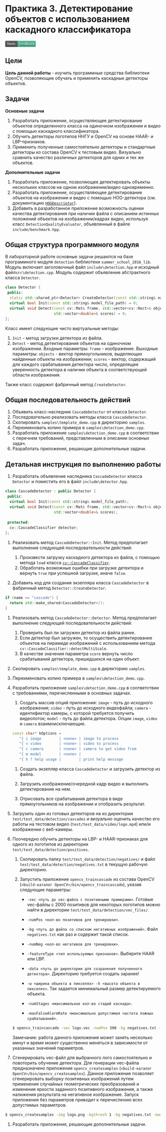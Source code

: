 # Практика 3. Детектирование объектов с использованием каскадного классификатора

[![Feedback](feedback.png)][feedback_day3]

## Цели

__Цель данной работы__ -  изучить программные средства библиотеки 
OpenCV, позволяющие обучать и применять каскадные детекторы объектов.

## Задачи

__Основные задачи__

  1. Разработать приложение, осуществляющее детектирование объектов 
     определенного класса на одиночном изображении и видео с помощью каскадного классификатора.
  1. Обучить детекторы логотипов ННГУ и OpenCV на основе HAAR- и LBP-признаков.
  1. Применить полученные самостоятельно детекторы и стандартные детекторы 
     из состава OpenCV к тестовым видео. Визуально сравнить качество различных 
     детекторов для одних и тех же объектов.

__Дополнительные задачи__
  
  1. Разработать приложение, позволяющее детектировать объекты нескольких классов
     на одном изображении/видео одновременно.
  1. Разработать приложение, осуществляющее детектирование объектов
     на изображении и видео с помощью HOG-детектора
     (см. документацию [`HOGDescriptor`][hog-documentation]).
  1. Добавить в разработанное приложение возможность оценки качества детектирования
     при наличии файла с описанием истинных положений объектов на изображении/кадрах видео,
     используя класс `DetectionQualityEvaluator`, объявленный в файле `include/benchmark.hpp`. 

## Общая структура программного модуля

В лабораторной работе основные задачи решаются на базе программного
модуля `detection` библиотеки `summer_school_2016_lib`. Модуль
включает заголовочный файл `include\detection.hpp`
и исходный файл`src\detection.cpp`. Модуль содержит объявление
абстрактного класса `Detector`.

```cpp
class Detector {
 public:
  static std::shared_ptr<Detector> CreateDetector(const std::string& name);
  virtual bool Init(const std::string& model_file_path) = 0;
  virtual void Detect(const cv::Mat& frame, std::vector<cv::Rect>& objects,
                      std::vector<double>& scores) = 0;
};
```

Класс имеет следующие чисто виртуальные методы:

  1. `Init` - метод загрузки детектора из файла.
  1. `Detect` - метод детектирования объектов на одиночном изображении.
     Входные параметры: `frame` - изображение.
     Выходные параметры: `objects` - вектор прямоугольников,
     выделяющих найденные объекты на изображении;
     `scores` - вектор, содержащий для каждого срабатывания детектора число,
     определящее уверенность детектора в наличии объекта 
     в соответствующей области изображения.

Также класс содержит фабричный метод `CreateDetector`.
  
## Общая последовательность действий

  1. Объявить класс-наследник `CascadeDetector` от класса `Detector`.
  1. Последовательно реализовать методы класса `CascadeDetector`.
  1. Скопировать `samples\template_demo.cpp` в директорию `samples`.
  1. Переименовать копию примера в `samples\detection_demo.cpp`.
  1. Разработать приложение `samples\detection_demo.cpp` в соответствии
     с перечнем требований, представленным в описании основных задач.
  1. Разработать приложения, решающие дополнительные задачи.

## Детальная инструкция по выполнению работы

  1. Разработать объявление наследника `CascadeDetector` класса
     `Detector` и поместить его в файл `include\detector.hpp`.

  ```cpp
  class CascadeDetector : public Detector {
   public:
    virtual bool Init(const std::string& model_file_path);
    virtual void Detect(const cv::Mat& frame, std::vector<cv::Rect>& objects,
                        std::vector<double>& scores);

   protected:
    cv::CascadeClassifier detector;
  };
  ```

  1. Реализовать метод `CascadeDetector::Init`. Метод предполагает
     выполнение следующей последовательности действий:
  
     1. Произвести загрузку каскадного детектора из файла, с помощью метода `load`
        класса [`cv::CascadeClassifier`][cascade-documentation].
     1. Обработать возможные ошибки при загрузке детектора 
        и вернуть `true` при успешной загрузке, иначе `false`.

  1. Добавить код для создания экзепляра класса `CascadeDetector` в фабричный метод
     `Detector::CreateDetector`.

  ```cpp
  if (name == "cascade") {
    return std::make_shared<CascadeDetector>();
  }
  ```
  
  1. Реализовать метод `CascadeDetector::Detector`. Метод предполагает
     выполнение следующей последовательности действий:
     
     1. Проверить был ли загружен детектор из файла ранее.
     1. Если детектор был загружен, то осуществить детектирование
        объектов на пирамиде изображений с использованием метода
        `cv::CascadeClassifier::detectMultiScale`.
     1. В качестве значения параметра `score` вернуть число срабатываний детектора,
        пришедшихся на один объект.

  1. Скопировать `samples\template_demo.cpp` в директорию `samples`.
  1. Переименовать копию примера в `samples\detection_demo.cpp`.
  1. Разработать приложение `samples\detection_demo.cpp` в соответствии
     с требованиями, перечисленными в основных задачах.
     
     1. Создать массив опций приложения: `image` - путь до исходного
        изображения; `video` - путь до исходного видеофайла;
        `camera` - идентификтор камеры, с которой требуется получить видеопоток;
        `model` - путь до файла детектора.
        Опции `image`, `video` и `camera` взаимоисключающие.

     ```cpp
     const char* kOptions =
        "{ i image        | <none> | image to process                         }"
        "{ v video        | <none> | video to process                         }"
        "{ c camera       | <none> | camera to get video from                 }"
        "{ m model        | <none> |                                          }"
        "{ h ? help usage |        | print help message                       }";
     ```

     1. Создать экзепляр класса `CascadeDetector` и загрузить детектор из файла.

     1. Загрузить изображение/очередной кадр видео и выполнить детектирование на нем.

     1. Отрисовать все срабатывания детектора в виде прямоугольников
        на изображении и отобразить результат.

  1. Загрузить один из готовых детекторов на из директории
     `test/test_data/detection/cascades` и визуально оценить качество его работы на
     тестовом видео (`test/test_data/video/logo.mp4`) или/и изображении с веб-камеры.

  1. Поочередно обучить детекторы на LBP- и HAAR-признаках для одного из логотипов
     из директории `test/test_data/detection/positives`.

     1. Скопировать папку `test/test_data/detection/negatives/`
        и файл `test/test_data/detection/negatives.txt` в текущую рабочую директорию.

     1. Запустить приложение `opencv_traincascade` из состава OpenCV
        (`<build-каталог OpenCV>/bin/opencv_traincascade`), указав следующие параметры:

        * `-vec <путь до vec-файла с позитивными примерами>`.
          Готовые vec-файлы c 2000 позитивов для некоторых логотипов можно найти в
          директории `test/test_data/detection/vec_files/`.

        * `-numPos <кол-во позитивов для тренировки>`.

        * `-bg <путь до файла со списком негативных изображений>`. Файл `negatives.txt`
          как раз и содержит такой список.

        * `-numNeg <кол-во негативов для тренировки>`.

        * `-featureType <тип используемых признаков>`. Выберите HAAR или LBP.

        * `-data <путь до директории для созранения полученного детектора>`.
          Директорию требуется создать заранее!

        * `-w <ширина объекта в пикселях> -h <высота объекта в пикселях>`.
          Так задается минимальный размер детектируемого объекта.

        * `-numStages <максимальное кол-во стадий каскада>`.

        * `-maxFalseAlarmRate <максимально допустимая частота ложных срабатываний>`.


     ```bash
     $ opencv_traincascade -vec logo.vec -numPos 500 -bg negatives.txt -numNeg 500 -featureType HAAR -maxFalseAlarmRate 0.1 -numStages 5 -w 32 -h 32 -data logo_cascade
     ```

        Замечание: работа данного приложения может занять несколько минут
        и время может существенно меняться в зависимости 
        от указанных значений параметров.

  1. Сгенерировать vec-файл для выбранного лого самостоятельно
     и повоторить обучение детектора. Для генерации vec-файла
     предназначено приложение `opencv_createsamples`
     (`<build-каталог OpenCV>/bin/opencv_createsamples`).
     Данное приложение позволяет сгенерировать выборку позитивных изображений
     путем применения случайных геометрических преобразований
     и изменения яркости заданного позитивного изображения, а также
     налижения результата на негативное изображение.
     Запуск приложения без параметров приводит к перечислению всех допустимых
     параметров.

  ```bash
  $ opencv_createsamples -img logo.png -bgthresh 1 -bg negatives.txt -maxxangle 0.7 -maxyangle 0.7 -maxzangle 0.5 -num 2000 -w 32 -h 32 -vec logo.vec
  ```
        
  1. Разработать приложения, решающие дополнительные задачи.


<!-- LINKS -->
[cascade-documentation]: http://docs.opencv.org/master/d1/de5/classcv_1_1CascadeClassifier.html
[hog-documentation]: http://docs.opencv.org/master/d5/d33/structcv_1_1HOGDescriptor.html
[feedback_day3]: https://docs.google.com/forms/d/1gyrYDnRgoHUZ_URK5j4p7lrXw6FEtk5tBYwo6eND7GI/viewform